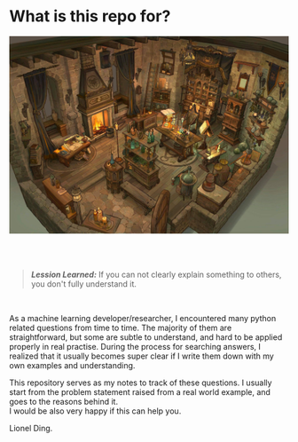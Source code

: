 # What is this repo for?

![workshop](./img/workshop.jpeg)

<br />
<br />


> **_Lession Learned:_**  If you can not clearly explain something to others, you don't fully understand it.

<br />

As a machine learning developer/researcher, I encountered many python related questions from time to time. 
The majority of them are straightforward, but some are subtle to understand, and hard to be applied properly in real practise. 
During the process for searching answers, I realized that it usually becomes super clear if I write them down with my own examples and understanding. 

This repository serves as my notes to track of these questions.
I usually start from the problem statement raised from a real world example, and goes to the reasons behind it.  
I would be also very happy if this can help you. 

Lionel Ding. 
